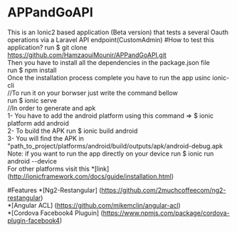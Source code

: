 # APPandGoAPI
This is an Ionic2 based application (Beta version) that tests a several Oauth operations via a Laravel API endpoint(CustomAdmin)
#How to test this application?
run $ git clone https://github.com/HamzaouiMounir/APPandGoAPI.git <br />
Then you have to install all the dependencies in the package.json file <br />
run $ npm install <br />
Once the installation process complete you have to run the app usinc ionic-cli <br />
//To run it on your borwser just write the command bellow <br />
run $ ionic serve <br />
//In order to generate and apk <br />
1- You have to add the android platform using this command => $ ionic platform add android  <br />
2- To build the APK run $ ionic build android  <br />
3- You will find the APK in "path_to_project/platforms/android/build/outputs/apk/android-debug.apk<br />
Note: if you want to run the app directly on your device run $ ionic run android --device <br />
For other platforms visit this *[link] (http://ionicframework.com/docs/guide/installation.html) <br />

#Features
*[Ng2-Restangular] (https://github.com/2muchcoffeecom/ng2-restangular) <br />
*[Angular ACL] (https://github.com/mikemclin/angular-acl)<br />
*[Cordova Facebook4 Pluguin] (https://www.npmjs.com/package/cordova-plugin-facebook4) <br />

